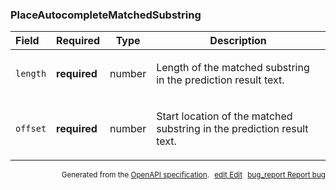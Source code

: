 <!--- This is a generated file, do not edit! -->
<!--- [START maps_http_schema_placeautocompletematchedsubstring] -->
<h3 class="schema-object" id="PlaceAutocompleteMatchedSubstring">PlaceAutocompleteMatchedSubstring</h3>

| Field    | Required     | Type   | Description                                                                                                                  |
| :------- | ------------ | ------ | ---------------------------------------------------------------------------------------------------------------------------- |
| `length` | **required** | number | <div class="nonref-property-description"><p>Length of the matched substring in the prediction result text.</p></div>         |
| `offset` | **required** | number | <div class="nonref-property-description"><p>Start location of the matched substring in the prediction result text.</p></div> |

<p style="text-align: right; font-size: smaller;">Generated from the <a class="gc-analytics-event" data-category="GMP" data-label="openapi-github" href="https://github.com/googlemaps/openapi-specification" title="Google Maps Platform OpenAPI Specification" class="external">OpenAPI specification</a>.
<a class="gc-analytics-event" data-category="GMP" data-label="openapi-github-maps-http-schema-placeautocompletematchedsubstring" data-action="edit" style="margin-left: 5px;" href="https://github.com/googlemaps/openapi-specification/blob/main/specification/schemas/PlaceAutocompleteMatchedSubstring.yml" title="Edit on GitHub"><span class="material-icons">edit</span> Edit</a>
<a class="gc-analytics-event" data-category="GMP" data-label="openapi-github-maps-http-schema-placeautocompletematchedsubstring" data-action="bug" style="margin-left: 5px;" href="https://github.com/googlemaps/openapi-specification/issues/new?assignees=&labels=type%3A+bug%2C+triage+me&template=bug_report.md&title=[schemas] Bug - PlaceAutocompleteMatchedSubstring" title="File bug for schemas on GitHub"><span class="material-icons">bug_report</span> Report bug</a>
</p>

<!--- [END maps_http_schema_placeautocompletematchedsubstring] -->
